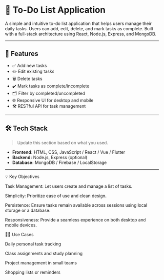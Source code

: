 # 📝 To-Do List Application

A simple and intuitive to-do list application that helps users manage their daily tasks. Users can add, edit, delete, and mark tasks as complete. Built with a full-stack architecture using React, Node.js, Express, and MongoDB.

---

## 🚀 Features

- ✅ Add new tasks
- ✏️ Edit existing tasks
- 🗑️ Delete tasks
- ✔️ Mark tasks as complete/incomplete
- 🗂️ Filter by completed/uncompleted
- 🌐 Responsive UI for desktop and mobile
- 🛠️ RESTful API for task management

---

## 🛠 Tech Stack

> Update this section based on what you used.

- **Frontend:** HTML, CSS, JavaScript / React / Vue / Flutter
- **Backend:** Node.js, Express (optional)
- **Database:** MongoDB / Firebase / LocalStorage

---

💡 Key Objectives

Task Management: Let users create and manage a list of tasks.

Simplicity: Prioritize ease of use and clean design.

Persistence: Ensure tasks remain available across sessions using local storage or a database.

Responsiveness: Provide a seamless experience on both desktop and mobile devices.

🧑‍💻 Use Cases

Daily personal task tracking

Class assignments and study planning

Project management in small teams

Shopping lists or reminders
